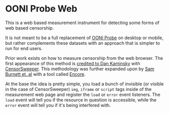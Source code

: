 # OONI Probe Web

This is a web based measurement instrument for detecting some forms of web
based censorship.

It is not meant to be a full replacement of [OONI
Probe](https://github.com/ooni/probe) on desktop or mobile, but rather
complements these datasets with an approach that is simpler to run for end
users.

Prior work exists on how to measure censorship from the web browser. The first
appearance of this method is [credited to Dan
Kaminsky](https://twitter.com/dakami/status/191632765412839424) with
[CensorSweeper](https://www.slideshare.net/dakami/black-ops-2012).
This methodology was further expanded upon by
[Sam Burnett et. al](https://arxiv.org/pdf/1410.1211.pdf)
with a tool called [Encore](https://github.com/sburnett/encore).

At the base the idea is pretty simple, you load a bunch of invisible (or
visible in the case of CensorSweeper) `img`, `iframe` or `script` tags inside
of the measurement web page and register the `load` or `error` event listeners.
The `load` event will tell you if the resource in question is accessible, while
the `error` event will tell you if it's being interfered with.

